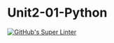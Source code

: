 # Unit2-01-Python
[![GitHub's Super Linter](README.md/../../../workflows/Mr%20Coxall's%20Super%20Linter/badge.svg)](README.md/../../../actions)

